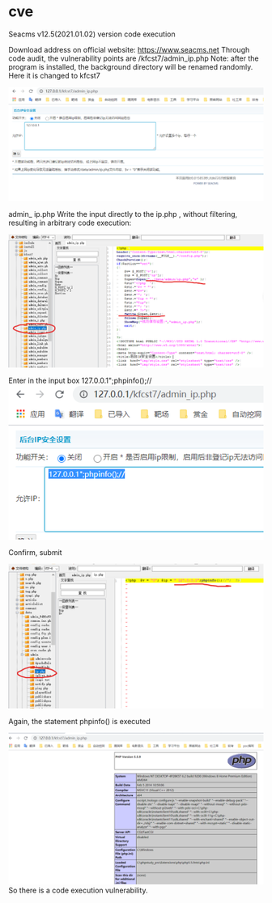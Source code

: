 # cve

Seacms v12.5(2021.01.02) version code execution


Download address on official website: https://www.seacms.net
Through code audit, the vulnerability points are /kfcst7/admin_ip.php
Note: after the program is installed, the background directory will be renamed randomly. Here it is changed to kfcst7

![image](https://github.com/yuebinge/cve/blob/main/img/41.png)

admin_ ip.php Write the input directly to the ip.php , without filtering, resulting in arbitrary code execution:

![image](https://github.com/yuebinge/cve/blob/main/img/42.png)

Enter in the input box      127.0.0.1";phpinfo();//
![image](https://github.com/yuebinge/cve/blob/main/img/43.png)

Confirm, submit

![image](https://github.com/yuebinge/cve/blob/main/img/44.png)

Again, the statement phpinfo() is executed

![image](https://github.com/yuebinge/cve/blob/main/img/45.png)
So there is a code execution vulnerability.

